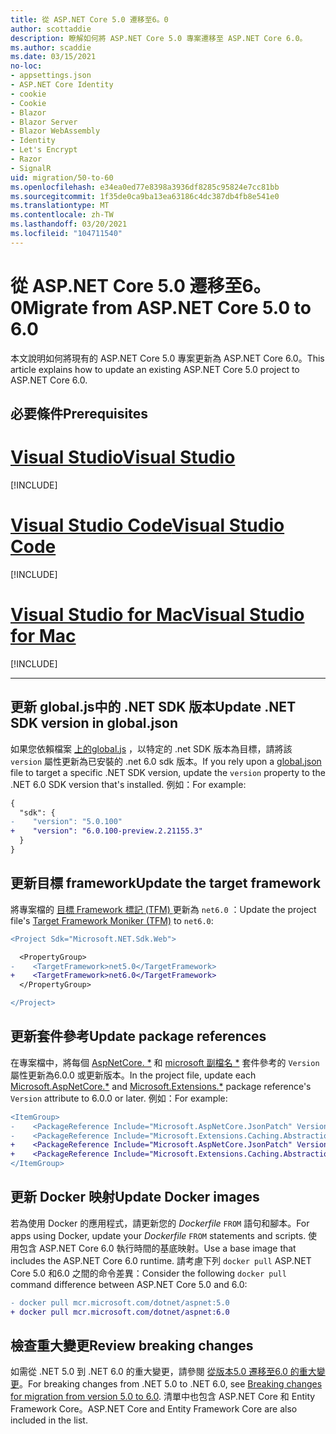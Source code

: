 ```yaml
---
title: 從 ASP.NET Core 5.0 遷移至6。0
author: scottaddie
description: 瞭解如何將 ASP.NET Core 5.0 專案遷移至 ASP.NET Core 6.0。
ms.author: scaddie
ms.date: 03/15/2021
no-loc:
- appsettings.json
- ASP.NET Core Identity
- cookie
- Cookie
- Blazor
- Blazor Server
- Blazor WebAssembly
- Identity
- Let's Encrypt
- Razor
- SignalR
uid: migration/50-to-60
ms.openlocfilehash: e34ea0ed77e8398a3936df8285c95824e7cc81bb
ms.sourcegitcommit: 1f35de0ca9ba13ea63186c4dc387db4fb8e541e0
ms.translationtype: MT
ms.contentlocale: zh-TW
ms.lasthandoff: 03/20/2021
ms.locfileid: "104711540"
---
```

# <a name="migrate-from-aspnet-core-50-to-60"></a><span data-ttu-id="d36c5-103">從 ASP.NET Core 5.0 遷移至6。0</span><span class="sxs-lookup"><span data-stu-id="d36c5-103">Migrate from ASP.NET Core 5.0 to 6.0</span></span>

<span data-ttu-id="d36c5-104">本文說明如何將現有的 ASP.NET Core 5.0 專案更新為 ASP.NET Core 6.0。</span><span class="sxs-lookup"><span data-stu-id="d36c5-104">This article explains how to update an existing ASP.NET Core 5.0 project to ASP.NET Core 6.0.</span></span>

## <a name="prerequisites"></a><span data-ttu-id="d36c5-105">必要條件</span><span class="sxs-lookup"><span data-stu-id="d36c5-105">Prerequisites</span></span>

# <a name="visual-studio"></a>[<span data-ttu-id="d36c5-106">Visual Studio</span><span class="sxs-lookup"><span data-stu-id="d36c5-106">Visual Studio</span></span>](#tab/visual-studio)

[!INCLUDE[](~/includes/net-prereqs-vs-6.0.md)]

# <a name="visual-studio-code"></a>[<span data-ttu-id="d36c5-107">Visual Studio Code</span><span class="sxs-lookup"><span data-stu-id="d36c5-107">Visual Studio Code</span></span>](#tab/visual-studio-code)

[!INCLUDE[](~/includes/net-prereqs-vsc-6.0.md)]

# <a name="visual-studio-for-mac"></a>[<span data-ttu-id="d36c5-108">Visual Studio for Mac</span><span class="sxs-lookup"><span data-stu-id="d36c5-108">Visual Studio for Mac</span></span>](#tab/visual-studio-mac)

[!INCLUDE[](~/includes/net-prereqs-mac-6.0.md)]

---

## <a name="update-net-sdk-version-in-globaljson"></a><span data-ttu-id="d36c5-109">更新 global.js中的 .NET SDK 版本</span><span class="sxs-lookup"><span data-stu-id="d36c5-109">Update .NET SDK version in global.json</span></span>

<span data-ttu-id="d36c5-110">如果您依賴檔案 [ 上的global.js](/dotnet/core/tools/global-json) ，以特定的 .net SDK 版本為目標，請將該 `version` 屬性更新為已安裝的 .net 6.0 sdk 版本。</span><span class="sxs-lookup"><span data-stu-id="d36c5-110">If you rely upon a [global.json](/dotnet/core/tools/global-json) file to target a specific .NET SDK version, update the `version` property to the .NET 6.0 SDK version that's installed.</span></span> <span data-ttu-id="d36c5-111">例如：</span><span class="sxs-lookup"><span data-stu-id="d36c5-111">For example:</span></span>

```diff
{
  "sdk": {
-    "version": "5.0.100"
+    "version": "6.0.100-preview.2.21155.3"
  }
}
```

## <a name="update-the-target-framework"></a><span data-ttu-id="d36c5-112">更新目標 framework</span><span class="sxs-lookup"><span data-stu-id="d36c5-112">Update the target framework</span></span>

<span data-ttu-id="d36c5-113">將專案檔的 [目標 Framework 標記 (TFM) ](/dotnet/standard/frameworks) 更新為 `net6.0` ：</span><span class="sxs-lookup"><span data-stu-id="d36c5-113">Update the project file's [Target Framework Moniker (TFM)](/dotnet/standard/frameworks) to `net6.0`:</span></span>

```diff
<Project Sdk="Microsoft.NET.Sdk.Web">

  <PropertyGroup>
-    <TargetFramework>net5.0</TargetFramework>
+    <TargetFramework>net6.0</TargetFramework>
  </PropertyGroup>

</Project>
```

## <a name="update-package-references"></a><span data-ttu-id="d36c5-114">更新套件參考</span><span class="sxs-lookup"><span data-stu-id="d36c5-114">Update package references</span></span>

<span data-ttu-id="d36c5-115">在專案檔中，將每個 [AspNetCore. \*](https://www.nuget.org/packages?q=Microsoft.AspNetCore.*) 和 [microsoft 副檔名 \*](https://www.nuget.org/packages?q=Microsoft.Extensions.*) 套件參考的 `Version` 屬性更新為6.0.0 或更新版本。</span><span class="sxs-lookup"><span data-stu-id="d36c5-115">In the project file, update each [Microsoft.AspNetCore.\*](https://www.nuget.org/packages?q=Microsoft.AspNetCore.*) and [Microsoft.Extensions.\*](https://www.nuget.org/packages?q=Microsoft.Extensions.*) package reference's `Version` attribute to 6.0.0 or later.</span></span> <span data-ttu-id="d36c5-116">例如：</span><span class="sxs-lookup"><span data-stu-id="d36c5-116">For example:</span></span>

```diff
<ItemGroup>
-    <PackageReference Include="Microsoft.AspNetCore.JsonPatch" Version="5.0.3" />
-    <PackageReference Include="Microsoft.Extensions.Caching.Abstractions" Version="5.0.0" />
+    <PackageReference Include="Microsoft.AspNetCore.JsonPatch" Version="6.0.0-preview.2.*" />
+    <PackageReference Include="Microsoft.Extensions.Caching.Abstractions" Version="6.0.0-preview.2.*" />
</ItemGroup>
```

## <a name="update-docker-images"></a><span data-ttu-id="d36c5-117">更新 Docker 映射</span><span class="sxs-lookup"><span data-stu-id="d36c5-117">Update Docker images</span></span>

<span data-ttu-id="d36c5-118">若為使用 Docker 的應用程式，請更新您的 *Dockerfile* `FROM` 語句和腳本。</span><span class="sxs-lookup"><span data-stu-id="d36c5-118">For apps using Docker, update your *Dockerfile* `FROM` statements and scripts.</span></span> <span data-ttu-id="d36c5-119">使用包含 ASP.NET Core 6.0 執行時間的基底映射。</span><span class="sxs-lookup"><span data-stu-id="d36c5-119">Use a base image that includes the ASP.NET Core 6.0 runtime.</span></span> <span data-ttu-id="d36c5-120">請考慮下列 `docker pull` ASP.NET Core 5.0 和6.0 之間的命令差異：</span><span class="sxs-lookup"><span data-stu-id="d36c5-120">Consider the following `docker pull` command difference between ASP.NET Core 5.0 and 6.0:</span></span>

```diff
- docker pull mcr.microsoft.com/dotnet/aspnet:5.0
+ docker pull mcr.microsoft.com/dotnet/aspnet:6.0
```

## <a name="review-breaking-changes"></a><span data-ttu-id="d36c5-121">檢查重大變更</span><span class="sxs-lookup"><span data-stu-id="d36c5-121">Review breaking changes</span></span>

<span data-ttu-id="d36c5-122">如需從 .NET 5.0 到 .NET 6.0 的重大變更，請參閱 [從版本5.0 遷移至6.0 的重大變更](/dotnet/core/compatibility/6.0)。</span><span class="sxs-lookup"><span data-stu-id="d36c5-122">For breaking changes from .NET 5.0 to .NET 6.0, see [Breaking changes for migration from version 5.0 to 6.0](/dotnet/core/compatibility/6.0).</span></span> <span data-ttu-id="d36c5-123">清單中也包含 ASP.NET Core 和 Entity Framework Core。</span><span class="sxs-lookup"><span data-stu-id="d36c5-123">ASP.NET Core and Entity Framework Core are also included in the list.</span></span>
